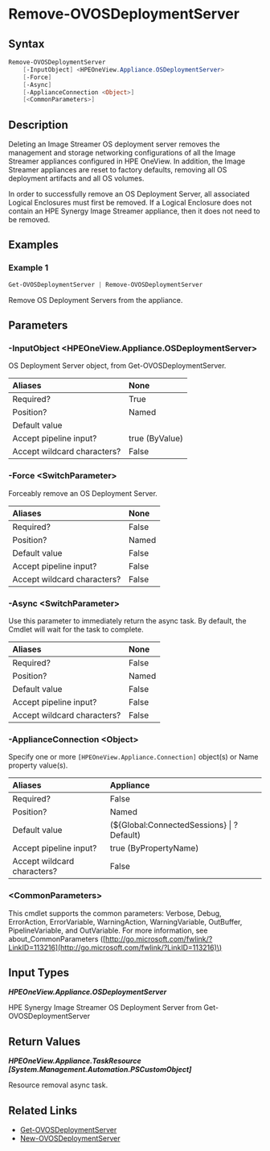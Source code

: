 ﻿---
description: Remove an HPE Synergy Image Streamer OS Deployment server.
---

# Remove-OVOSDeploymentServer

## Syntax

```powershell
Remove-OVOSDeploymentServer
    [-InputObject] <HPEOneView.Appliance.OSDeploymentServer>
    [-Force]
    [-Async]
    [-ApplianceConnection <Object>]
    [<CommonParameters>]
```

## Description

Deleting an Image Streamer OS deployment server removes the management and storage networking configurations of all the Image Streamer appliances configured in HPE OneView. In addition, the Image Streamer appliances are reset to factory defaults, removing all OS deployment artifacts and all OS volumes.

In order to successfully remove an OS Deployment Server, all associated Logical Enclosures must first be removed.  If a Logical Enclosure does not contain an HPE Synergy Image Streamer appliance, then it does not need to be removed.

## Examples

###  Example 1 

```powershell
Get-OVOSDeploymentServer | Remove-OVOSDeploymentServer
```

Remove OS Deployment Servers from the appliance.

## Parameters

### -InputObject &lt;HPEOneView.Appliance.OSDeploymentServer&gt;

OS Deployment Server object, from Get-OVOSDeploymentServer.

| Aliases | None |
| :--- | :--- |
| Required? | True |
| Position? | Named |
| Default value |  |
| Accept pipeline input? | true (ByValue) |
| Accept wildcard characters? | False |

### -Force &lt;SwitchParameter&gt;

Forceably remove an OS Deployment Server.

| Aliases | None |
| :--- | :--- |
| Required? | False |
| Position? | Named |
| Default value | False |
| Accept pipeline input? | False |
| Accept wildcard characters? | False |

### -Async &lt;SwitchParameter&gt;

Use this parameter to immediately return the async task.  By default, the Cmdlet will wait for the task to complete.

| Aliases | None |
| :--- | :--- |
| Required? | False |
| Position? | Named |
| Default value | False |
| Accept pipeline input? | False |
| Accept wildcard characters? | False |

### -ApplianceConnection &lt;Object&gt;

Specify one or more `[HPEOneView.Appliance.Connection]` object(s) or Name property value(s).

| Aliases | Appliance |
| :--- | :--- |
| Required? | False |
| Position? | Named |
| Default value | (${Global:ConnectedSessions} &vert; ? Default) |
| Accept pipeline input? | true (ByPropertyName) |
| Accept wildcard characters? | False |

### &lt;CommonParameters&gt;

This cmdlet supports the common parameters: Verbose, Debug, ErrorAction, ErrorVariable, WarningAction, WarningVariable, OutBuffer, PipelineVariable, and OutVariable. For more information, see about\_CommonParameters \([http://go.microsoft.com/fwlink/?LinkID=113216](http://go.microsoft.com/fwlink/?LinkID=113216)\)

## Input Types

_**HPEOneView.Appliance.OSDeploymentServer**_

HPE Synergy Image Streamer OS Deployment Server from Get-OVOSDeploymentServer

## Return Values

_**HPEOneView.Appliance.TaskResource [System.Management.Automation.PSCustomObject]**_

Resource removal async task.

## Related Links

* [Get-OVOSDeploymentServer](get-ovosdeploymentserver.md)
* [New-OVOSDeploymentServer](new-ovosdeploymentserver.md)
